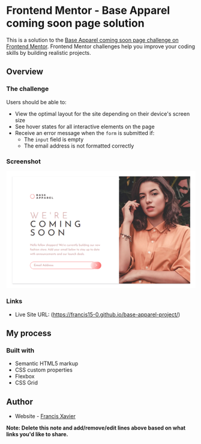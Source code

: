 # Frontend Mentor - Base Apparel coming soon page solution

This is a solution to the [Base Apparel coming soon page challenge on Frontend Mentor](https://www.frontendmentor.io/challenges/base-apparel-coming-soon-page-5d46b47f8db8a7063f9331a0). Frontend Mentor challenges help you improve your coding skills by building realistic projects. 



## Overview

### The challenge

Users should be able to:

- View the optimal layout for the site depending on their device's screen size
- See hover states for all interactive elements on the page
- Receive an error message when the `form` is submitted if:
  - The `input` field is empty
  - The email address is not formatted correctly

### Screenshot

![](./images/solutionshot.png)





### Links


- Live Site URL: (https://francis15-0.github.io/base-apparel-project/)

## My process

### Built with

- Semantic HTML5 markup
- CSS custom properties
- Flexbox
- CSS Grid



## Author

- Website - [Francis Xavier](https://www.your-site.com)

**Note: Delete this note and add/remove/edit lines above based on what links you'd like to share.**
